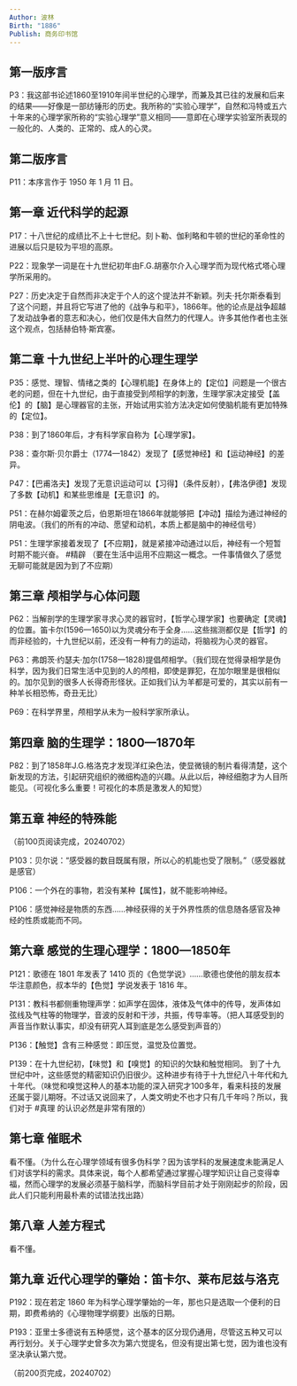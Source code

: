 ```yaml
---
Author: 波林
Birth: "1886"
Publish: 商务印书馆
---
```

## 第一版序言

P3：我这部书论述1860至1910年间半世纪的心理学，而兼及其已往的发展和后来的结果——好像是一部纺锤形的历史。我所称的“实验心理学”，自然和冯特或五六十年来的心理学家所称的“实验心理学”意义相同——意即在心理学实验室所表现的一般化的、人类的、正常的、成人的心灵。

## 第二版序言

P11：本序言作于 1950 年 1 月 11 日。

## 第一章 近代科学的起源

P17：十八世纪的成绩比不上十七世纪。刻卜勒、伽利略和牛顿的世纪的革命性的进展以后只是较为平坦的高原。

P22：现象学一词是在十九世纪初年由F.G.胡塞尔介入心理学而为现代格式塔心理学所采用的。

P27：历史决定于自然而非决定于个人的这个提法并不新颖。列夫·托尔斯泰看到了这个问题，并且将它写进了他的《战争与和平》，1866年。他的论点是战争超越了发动战争者的意志和决心，他们仅是伟大自然力的代理人。许多其他作者也主张这个观点，包括赫伯特·斯宾塞。

## 第二章 十九世纪上半叶的心理生理学

P35：感觉、理智、情绪之类的【心理机能】在身体上的【定位】问题是一个很古老的问题，但在十九世纪，由于直接受到颅相学的刺激，生理学家决定接受【盖伦】的【脑】是心理器官的主张，开始试用实验方法决定如何使脑机能有更加特殊的【定位】。

P38：到了1860年后，才有科学家自称为【心理学家】。

P38：查尔斯·贝尔爵士（1774—1842）发现了【感觉神经】和【运动神经】的差异。

P47：【巴甫洛夫】发现了无意识运动可以【习得】（条件反射），【弗洛伊德】发现了多数【动机】和某些思维是【无意识】的。

P51：在赫尔姆霍茨之后，伯恩斯坦在1866年就能够把【冲动】描绘为通过神经的阴电波。（我们的所有的冲动、愿望和动机，本质上都是脑中的神经信号）

P51：生理学家接着发现了【不应期】，就是紧接冲动通过以后，神经有一个短暂时期不能兴奋。 #精辟 （要在生活中运用不应期这一概念。一件事情做久了感觉无聊可能就是因为到了不应期）

## 第三章 颅相学与心体问题

P62：当解剖学的生理学家寻求心灵的器官时，【哲学心理学家】也要确定【灵魂】的位置。笛卡尔(1596—1650)以为灵魂分布于全身……这些揣测都仅是【哲学】的而非经验的，十九世纪以前，还没有一种有力的运动，将脑视为心灵的器官。

P63：弗朗茨·约瑟夫·加尔(1758—1828)提倡颅相学。（我们现在觉得录相学是伪科学，因为我们日常生活中见到的人的颅相，即使是罪犯，在加尔眼里是很相似的。加尔见到的很多人长得奇形怪状。正如我们认为羊都是可爱的，其实以前有一种羊长相恐怖，奇丑无比）

P69：在科学界里，颅相学从未为一般科学家所承认。

## 第四章 脑的生理学：1800—1870年

P82：到了1858年J.G.格洛克才发现洋红染色法，使显微镜的制片看得清楚，这个新发现的方法，引起研究组织的微细构造的兴趣。从此以后，神经细胞才为人目所能见。（可视化多么重要！可视化的本质是激发人的知觉）

## 第五章 神经的特殊能

（前100页阅读完成，20240702）

P103：贝尔说：“感受器的数目既属有限，所以心的机能也受了限制。”（感受器就是感官）

P106：一个外在的事物，若没有某种【属性】，就不能影响神经。

P106：感觉神经是物质的东西……神经获得的关于外界性质的信息随各感官及神经的性质或能而不同。

## 第六章 感觉的生理心理学：1800—1850年

P121：歌德在 1801 年发表了 1410 页的《色觉学说》……歌德也使他的朋友叔本华注意颜色，叔本华的【色觉】学说发表于 1816 年。

P131：教科书都侧重物理声学：如声学在固体，液体及气体中的传导，发声体如弦线及气柱等的物理学，音波的反射和干涉，共振，传导率等。（把人耳感受到的声音当作默认事实，却没有研究人耳到底是怎么感受到声音的）

P136：【触觉】含有三种感觉：即压觉，温觉及位置觉。

P139：在十九世纪初，【味觉】和【嗅觉】的知识的欠缺和触觉相同。 到了十九世纪中叶，这些感觉的精密知识仍旧很少。这种进步有待于十九世纪八十年代和九十年代。（味觉和嗅觉这种人的基本功能的深入研究才100多年，看来科技的发展还属于婴儿期呀。不过话又说回来了，人类文明史不也才只有几千年吗？所以，我们对于 #真理 的认识必然是非常有限的）

## 第七章 催眠术

看不懂。（为什么在心理学领域有很多伪科学？因为该学科的发展速度未能满足人们对该学科的需求。具体来说，每个人都希望通过掌握心理学知识让自己变得幸福，然而心理学的发展必须基于脑科学，而脑科学目前才处于刚刚起步的阶段，因此人们只能利用最朴素的试错法找出路）

## 第八章 人差方程式

看不懂。

## 第九章 近代心理学的肇始：笛卡尔、莱布尼兹与洛克

P192：现在若定 1860 年为科学心理学肇始的一年，那也只是选取一个便利的日期，即费希纳的《心理物理学纲要》出版的日期。

P193：亚里士多德说有五种感觉，这个基本的区分现仍通用，尽管这五种又可以再行划分。关于心理学史曾多次为第六觉提名，但没有提出第七觉，因为谁也没有坚决承认第六觉。

（前200页完成，20240702）